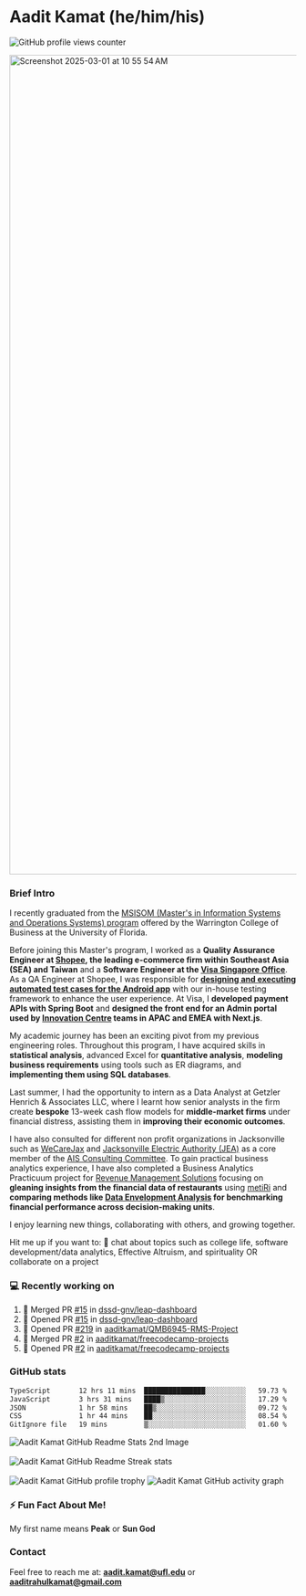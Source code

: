 # Aadit Kamat (he/him/his)
![GitHub profile views counter](https://komarev.com/ghpvc/?username=aaditkamat)

<img width="1436" alt="Screenshot 2025-03-01 at 10 55 54 AM" src="https://github.com/user-attachments/assets/42e818a5-0543-42c9-8379-b9a8b22076d5" />

### Brief Intro
I recently graduated from the [MSISOM (Master's in Information Systems and Operations Systems) program](https://warrington.ufl.edu/master-of-science-in-information-systems-and-operations-management/) offered by the Warrington College of Business at the University of Florida. 

Before joining this Master's program, I worked as a **Quality Assurance Engineer at [Shopee](https://shopee.sg), the leading e-commerce firm within Southeast Asia (SEA) and Taiwan** and a **Software Engineer at the [Visa Singapore Office](https://www.visa.com.sg/)**. As a QA Engineer at Shopee, I was responsible for [**designing and executing automated test cases for the Android app**](https://dev.to/banglatechtalk/003-software-testing-rakib-amin-senior-engineer-shopee) with our in-house testing framework to enhance the user experience. At Visa, I **developed payment APIs with Spring Boot** and **designed the front end for an Admin portal used by [Innovation Centre](https://www.visa.co.uk/visa-everywhere/innovation-centers/singapore.html) teams in APAC and EMEA with Next.js**.

My academic journey has been an exciting pivot from my previous engineering roles. Throughout this program, I have acquired skills in **statistical analysis**, advanced Excel for **quantitative analysis**, **modeling business requirements** using tools such as ER diagrams, and **implementing them using SQL databases**.

Last summer, I had the opportunity to intern as a Data Analyst at Getzler Henrich & Associates LLC, where I learnt how senior analysts in the firm create **bespoke** 13-week cash flow models for **middle-market firms** under financial distress, assisting them in **improving their economic outcomes**.

I have also consulted for different non profit organizations in Jacksonville such as [WeCareJax](https://wecarejacksonville.org/) and [Jacksonville Electric Authority (JEA)](https://www.jea.com/) as a core member of the [AIS Consulting Committee](https://www.ufais.org/consulting). To gain practical business analytics experience, I have also completed a Business Analytics Practicuum project for [Revenue Management Solutions](https://www.revenuemanage.com/) focusing on **gleaning insights from the financial data of restaurants** using [metiRi](https://www.revenuemanage.com/solution/metiri/) and **comparing methods like [Data Envelopment Analysis](https://rpubs.com/Cagri/DEA) for benchmarking financial performance across decision-making units**. 

I enjoy learning new things, collaborating with others, and growing together.

Hit me up if you want to:
💬 chat about topics such as college life, software development/data analytics, Effective Altruism, and spirituality OR collaborate on a project

### 💻 Recently working on
<!--START_SECTION:activity-->
1. 🎉 Merged PR [#15](https://github.com/dssd-gnv/leap-dashboard/pull/15) in [dssd-gnv/leap-dashboard](https://github.com/dssd-gnv/leap-dashboard)
2. 💪 Opened PR [#15](https://github.com/dssd-gnv/leap-dashboard/pull/15) in [dssd-gnv/leap-dashboard](https://github.com/dssd-gnv/leap-dashboard)
3. 💪 Opened PR [#219](https://github.com/aaditkamat/QMB6945-RMS-Project/pull/219) in [aaditkamat/QMB6945-RMS-Project](https://github.com/aaditkamat/QMB6945-RMS-Project)
4. 🎉 Merged PR [#2](https://github.com/aaditkamat/freecodecamp-projects/pull/2) in [aaditkamat/freecodecamp-projects](https://github.com/aaditkamat/freecodecamp-projects)
5. 💪 Opened PR [#2](https://github.com/aaditkamat/freecodecamp-projects/pull/2) in [aaditkamat/freecodecamp-projects](https://github.com/aaditkamat/freecodecamp-projects)
<!--END_SECTION:activity-->

### GitHub stats
<div>
  <!--START_SECTION:waka-->

```txt
TypeScript       12 hrs 11 mins  ███████████████░░░░░░░░░░   59.73 %
JavaScript       3 hrs 31 mins   ████▒░░░░░░░░░░░░░░░░░░░░   17.29 %
JSON             1 hr 58 mins    ██▒░░░░░░░░░░░░░░░░░░░░░░   09.72 %
CSS              1 hr 44 mins    ██░░░░░░░░░░░░░░░░░░░░░░░   08.54 %
GitIgnore file   19 mins         ▒░░░░░░░░░░░░░░░░░░░░░░░░   01.60 %
```

<!--END_SECTION:waka-->
  <img align="center" src="https://github-readme-stats.vercel.app/api?username=aaditkamat&show_icons=true&locale=en" alt="Aadit Kamat GitHub Readme Stats 2nd Image" />
  <br><br>
  <img align="center" src="https://github-readme-streak-stats.herokuapp.com/?user=aaditkamat" alt="Aadit Kamat GitHub Readme Streak stats" />
  <br><br>
  <img src="https://github-profile-trophy.vercel.app/?username=aaditkamat&theme=onedark" alt="Aadit Kamat GitHub profile trophy" />
  <img src="https://github-readme-activity-graph.vercel.app/graph?username=aaditkamat" alt="Aadit Kamat GitHub activity graph" />
</div>


### ⚡ Fun Fact About Me!
My first name means **Peak** or **Sun God**

### Contact
Feel free to reach me at: **aadit.kamat@ufl.edu** or **aaditrahulkamat@gmail.com**


